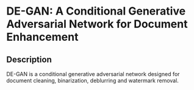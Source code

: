 # DE-GAN: A Conditional Generative Adversarial Network for Document Enhancement
## Description
DE-GAN is a conditional generative adversarial network designed for document cleaning, binarization, deblurring and watermark removal. 
